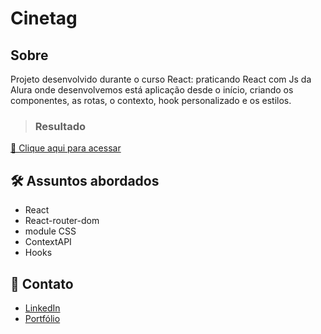 # Cinetag

## Sobre
Projeto desenvolvido durante o curso React: praticando React com Js da Alura onde desenvolvemos está aplicação desde o início, criando os componentes, as rotas, o contexto, hook personalizado e os estilos.
> ### Resultado

[🔗 Clique aqui para acessar](https://cinetag-show.vercel.app/)

## 🛠 Assuntos abordados

- React
- React-router-dom
- module CSS
- ContextAPI
- Hooks

## 🚀 Contato

- [LinkedIn](https://www.linkedin.com/in/lucas-rodrigues-perfil/)
- [Portfólio](https://portfolio-lucasrodrigues.netlify.app/)